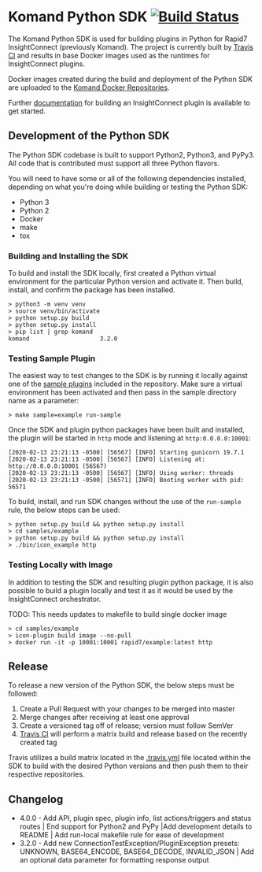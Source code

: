 
# Komand Python SDK [![Build Status](https://travis-ci.org/rapid7/komand-plugin-sdk-python.svg?branch=master)](https://travis-ci.org/rapid7/komand-plugin-sdk-python)

The Komand Python SDK is used for building plugins in Python for Rapid7 InsightConnect (previously Komand). The project
is currently built by [Travis CI](https://travis-ci.org/rapid7/komand-plugin-sdk-python) and results in base Docker 
images used as the runtimes for InsightConnect plugins.

Docker images created during the build and deployment of the Python SDK are uploaded to the [Komand Docker Repositories](https://hub.docker.com/u/komand/).

Further [documentation](https://komand.github.io/python/start.html) for building an InsightConnect plugin is available to get started.

## Development of the Python SDK

The Python SDK codebase is built to support Python2, Python3, and PyPy3. All code that is contributed must support all 
three Python flavors.

You will need to have some or all of the following dependencies installed, depending on what you're doing while building 
or testing the Python SDK:

- Python 3
- Python 2
- Docker
- make
- tox

### Building and Installing the SDK

To build and install the SDK locally, first created a Python virtual environment for the particular Python version and
activate it. Then build, install, and confirm the package has been installed.
```
> python3 -m venv venv
> source venv/bin/activate
> python setup.py build
> python setup.py install
> pip list | grep komand
komand                    3.2.0
```

### Testing Sample Plugin
The easiest way to test changes to the SDK is by running it locally against one of the [sample plugins](./samples) 
included in the repository. Make sure a virtual environment has been activated and then pass in the sample directory 
name as a parameter:
```
> make sample=example run-sample
```

Once the SDK and plugin python packages have been built and installed, the plugin will be started in `http` mode and 
listening at `http:0.0.0.0:10001`:
```
[2020-02-13 23:21:13 -0500] [56567] [INFO] Starting gunicorn 19.7.1
[2020-02-13 23:21:13 -0500] [56567] [INFO] Listening at: http://0.0.0.0:10001 (56567)
[2020-02-13 23:21:13 -0500] [56567] [INFO] Using worker: threads
[2020-02-13 23:21:13 -0500] [56571] [INFO] Booting worker with pid: 56571
```

To build, install, and run SDK changes without the use of the `run-sample` rule, the below steps can be used:
```
> python setup.py build && python setup.py install
> cd samples/example
> python setup.py build && python setup.py install
> ./bin/icon_example http
```

### Testing Locally with Image

In addition to testing the SDK and resulting plugin python package, it is also possible to build a plugin locally and 
test it as it would be used by the InsightConnect orchestrator.

TODO: This needs updates to makefile to build single docker image
```
> cd samples/example
> icon-plugin build image --no-pull
> docker run -it -p 10001:10001 rapid7/example:latest http
```

## Release

To release a new version of the Python SDK, the below steps must be followed:

1. Create a Pull Request with your changes to be merged into master
2. Merge changes after receiving at least one approval
3. Create a versioned tag off of release; version must follow SemVer
4. [Travis CI](https://travis-ci.org/rapid7/komand-plugin-sdk-python) will perform a matrix build and release based on the recently created tag

Travis utilizes a build matrix located in the [.travis.yml](.travis.yml) file located within the SDK to build with the 
desired Python versions and then push them to their respective repositories.

## Changelog

* 4.0.0 - Add API, plugin spec, plugin info, list actions/triggers and status routes | End support for Python2 and PyPy |Add development details to README |
 Add run-local makefile rule for ease of development
* 3.2.0 - Add new ConnectionTestException/PluginException presets:
 UNKNOWN, BASE64_ENCODE, BASE64_DECODE, INVALID_JSON |
 Add an optional data parameter for formatting response output